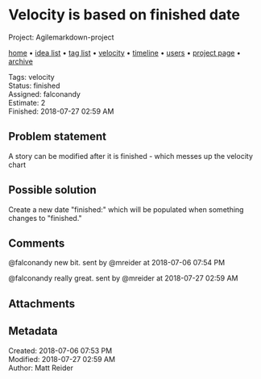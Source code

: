 # Velocity is based on finished date

Project: Agilemarkdown-project

[home](../index.md) • [idea list](../ideas.md) • [tag list](../tags.md) • [velocity](../velocity.md) • [timeline](../timeline.md) • [users](../users.md) • [project page](../agilemarkdown-project.md) • [archive](archive.md)

Tags: velocity  
Status: finished  
Assigned: falconandy  
Estimate: 2  
Finished: 2018-07-27 02:59 AM  

## Problem statement

A story can be modified after it is finished - which messes up the velocity chart

## Possible solution

Create a new date "finished:" which will be populated when something changes to "finished."

## Comments

@falconandy new bit.
sent by @mreider at 2018-07-06 07:54 PM

@falconandy really great.
sent by @mreider at 2018-07-27 02:59 AM

## Attachments


## Metadata

Created: 2018-07-06 07:53 PM  
Modified: 2018-07-27 02:59 AM  
Author: Matt Reider  
